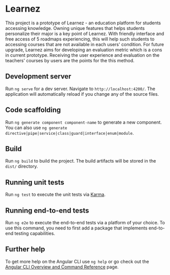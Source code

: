 # Learnez

This project is a prototype of Learnez - an education platform for students accessing knowledge. 
Owning unique features that helps students personalize their major is a key point of Learnez. With friendly interface and free access of 5 roadmaps experiencing, this will help such students to accessing courses that are not available in each users' condition.
For future upgrade, Learnez aims for developing an evaluation metric which is a cons in current prototype. Receiving the user experience and evaluation on the teachers' courses by users are the points for the this method.

## Development server

Run `ng serve` for a dev server. Navigate to `http://localhost:4200/`. The application will automatically reload if you change any of the source files.

## Code scaffolding

Run `ng generate component component-name` to generate a new component. You can also use `ng generate directive|pipe|service|class|guard|interface|enum|module`.

## Build

Run `ng build` to build the project. The build artifacts will be stored in the `dist/` directory.

## Running unit tests

Run `ng test` to execute the unit tests via [Karma](https://karma-runner.github.io).

## Running end-to-end tests

Run `ng e2e` to execute the end-to-end tests via a platform of your choice. To use this command, you need to first add a package that implements end-to-end testing capabilities.

## Further help

To get more help on the Angular CLI use `ng help` or go check out the [Angular CLI Overview and Command Reference](https://angular.dev/tools/cli) page.

